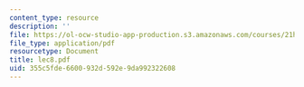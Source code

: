 ```yaml
---
content_type: resource
description: ''
file: https://ol-ocw-studio-app-production.s3.amazonaws.com/courses/21h-580-from-the-silk-road-to-the-great-game-china-russia-and-central-eurasia-fall-2003/355c5fde6600932d592e9da992322608_lec8.pdf
file_type: application/pdf
resourcetype: Document
title: lec8.pdf
uid: 355c5fde-6600-932d-592e-9da992322608
---
```

